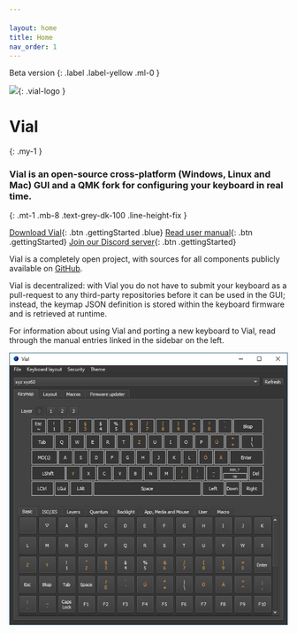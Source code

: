 ```yaml
---

layout: home
title: Home
nav_order: 1
---
```


Beta version
{: .label .label-yellow .ml-0 }

![](/img/logo/png/512.png){: .vial-logo }

# Vial
{: .my-1 }
### **Vial is an open-source cross-platform (Windows, Linux and Mac) GUI and a QMK fork for configuring your keyboard in real time.**
{: .mt-1 .mb-8 .text-grey-dk-100 .line-height-fix }

[Download Vial](/download){: .btn .gettingStarted .blue}
[Read user manual](/manual/){: .btn .gettingStarted}
[Join our Discord server](https://discord.gg/6Ybrtvj6Ae){: .btn .gettingStarted}


Vial is a completely open project, with sources for all components publicly available on [GitHub](https://github.com/vial-kb).

Vial is decentralized: with Vial you do not have to submit your keyboard as a pull-request to any third-party repositories before it can be used in the GUI; instead, the keymap JSON definition is stored within the keyboard firmware and is retrieved at runtime.

For information about using Vial and porting a new keyboard to Vial, read through the manual entries linked in the sidebar on the left.

![](img/vial-win-1.png)

